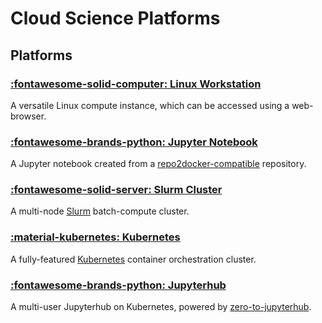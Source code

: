 # Cloud Science Platforms



## Platforms

### [:fontawesome-solid-computer: Linux Workstation](platforms/linux-workstation.md)
A versatile Linux compute instance, which can be accessed using a web-browser.

### [:fontawesome-brands-python: Jupyter Notebook](platforms/linux-workstation.md)
A Jupyter notebook created from a [repo2docker-compatible](https://repo2docker.readthedocs.io/en/latest/) repository.

### [:fontawesome-solid-server: Slurm Cluster](platforms/linux-workstation.md)
A multi-node [Slurm](https://slurm.schedmd.com/) batch-compute cluster.

### [:material-kubernetes: Kubernetes](platforms/kubernetes.md)
A fully-featured [Kubernetes](https://kubernetes.io/) container orchestration cluster.

### [:fontawesome-brands-python: Jupyterhub](kubernetes-applications/jupyterhub.md)
A multi-user Jupyterhub on Kubernetes, powered by [zero-to-jupyterhub](https://zero-to-jupyterhub.readthedocs.io/en/latest/).